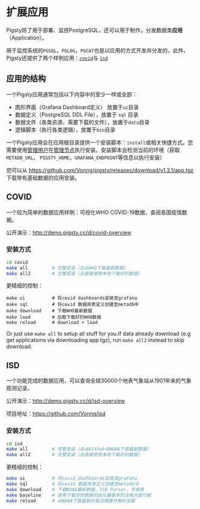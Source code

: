 # 扩展应用

Pigsty除了用于部署、监控PostgreSQL，还可以用于制作，分发数据类**应用**（Application）。

用于监控系统的`PGSQL`，`PGLOG`，`PGCAT`也是以应用的方式开发并分发的。此外，Pigsty还提供了两个样例应用：[`covid`](#covid)与 [`isd`](#isd)



## 应用的结构

一个Pigsty应用通常包括以下内容中的至少一样或全部：

* 图形界面（Grafana Dashboard定义） 放置于`ui`目录
* 数据定义（PostgreSQL DDL File），放置于 `sql` 目录
* 数据文件（各类资源，需要下载的文件），放置于`data`目录
* 逻辑脚本（执行各类逻辑），放置于`bin`目录

一个Pigsty应用会在应用根目录提供一个安装脚本：`install`或相关快捷方式。您需要使用[管理用户](t-prepare.md#管理应用置备)在[管理节点](t-prepare.md#管理节点置备)执行安装。安装脚本会检测当前的环境（获取 `METADB_URL`， `PIGSTY_HOME`，`GRAFANA_ENDPOINT`等信息以执行安装）

您可以从 https://github.com/Vonng/pigsty/releases/download/v1.3.1/app.tgz 下载带有基础数据的应用安装。



## COVID

一个较为简单的数据应用样例：可视化WHO COVID-19数据，查阅各国疫情数据。

公开演示：http://demo.pigsty.cc/d/covid-overview 

### 安装方式

```bash
cd covid
make all         # 完整安装（会从WHO下载最新数据）
make all2        # 完整安装（会直接使用本地下载好的数据）
```

更精细的控制：

```
make ui          # 将covid dashboards安装至grafana
make sql         # 将covid 数据库表定义创建至metadb中
make download    # 下载WHO最新数据
make load        # 加载下载好的WHO数据
make reload      # download + load
```

Or just use `make all` to setup all stuff for you.If data already download (e.g get applications via downloading app.tgz), run `make all2` instead to skip download.





## ISD

一个功能完成的数据应用，可以查询全球30000个地表气象站从1901年来的气象观测记录。

公开演示：http://demo.pigsty.cc/d/isd-overview

项目地址：https://github.com/Vonng/isd

### 安装方式

```bash
cd isd
make all         # 完整安装（会从Github与NOAA下载最新数据）
make all2        # 完整安装（会直接使用本地下载好的数据）
```

更精细的控制：

```bash
make ui          # 将covid dashboards安装至grafana
make sql         # 将covid 数据库表定义创建至metadb中
make download    # 下载NOAA最新数据，ISD Parser，字典表
make baseline    # 使用下载好的数据初始化最基本的全局大盘功能
make reload      # 从NOAA下载最新的每日摘要并解析加载
```

